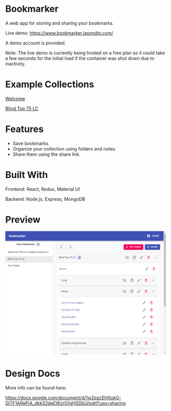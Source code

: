 # Bookmarker

A web app for storing and sharing your bookmarks.

Live demo: https://www.bookmarker.jasondip.com/

A demo account is provided.

Note: The live demo is currently being hosted on a free plan so it could take a few seconds for the initial load if the container was shut down due to inactivity.

# Example Collections

[Welcome](https://www.bookmarker.jasondip.com/share/5ee042cdabff530017a58844)

[Blind Top 75 LC](https://www.bookmarker.jasondip.com/share/5ee08f0058149d00174ef1dc)

# Features

-   Save bookmarks.
-   Organize your collection using folders and notes.
-   Share them using the share link.

# Built With

Frontend: React, Redux, Material UI

Backend: Node.js, Express, MongoDB

# Preview

<img src="preview.png"/>

# Design Docs

More info can be found here:

https://docs.google.com/document/d/1w2pzcEHXukG-DjTF1ARePjA_dkkS2deEWzrG1gHSDbU/edit?usp=sharing
